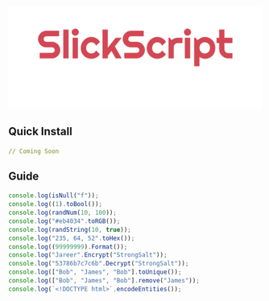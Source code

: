 ![./src/imgs/plain.png](./src/imgs/plain.png)

## Quick Install

```yaml
// Coming Soon
```

## Guide

```js
console.log(isNull("f"));
console.log((1).toBool());
console.log(randNum(10, 100));
console.log("#eb4034".toRGB());
console.log(randString(10, true));
console.log("235, 64, 52".toHex());
console.log((99999999).Format());
console.log("Jareer".Encrypt("StrongSalt"));
console.log("53786b7c7c6b".Decrypt("StrongSalt"));
console.log(["Bob", "James", "Bob"].toUnique());
console.log(["Bob", "James", "Bob"].remove("James"));
console.log(`<!DOCTYPE html>`.encodeEntities());
```
